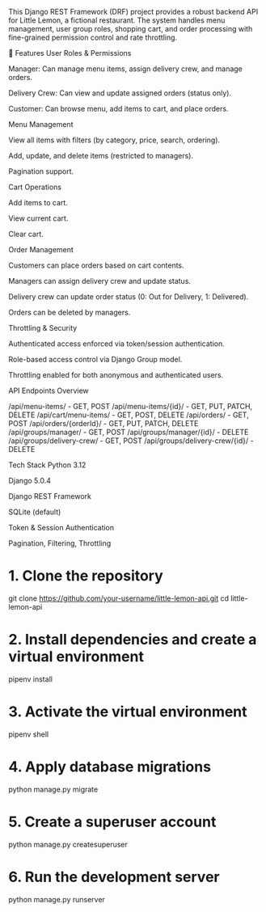This Django REST Framework (DRF) project provides a robust backend API for Little Lemon, a fictional restaurant. The system handles menu management, user group roles, shopping cart, and order processing with fine-grained permission control and rate throttling.

🔧 Features
User Roles & Permissions

Manager: Can manage menu items, assign delivery crew, and manage orders.

Delivery Crew: Can view and update assigned orders (status only).

Customer: Can browse menu, add items to cart, and place orders.

Menu Management

View all items with filters (by category, price, search, ordering).

Add, update, and delete items (restricted to managers).

Pagination support.

Cart Operations

Add items to cart.

View current cart.

Clear cart.

Order Management

Customers can place orders based on cart contents.

Managers can assign delivery crew and update status.

Delivery crew can update order status (0: Out for Delivery, 1: Delivered).

Orders can be deleted by managers.

Throttling & Security

Authenticated access enforced via token/session authentication.

Role-based access control via Django Group model.

Throttling enabled for both anonymous and authenticated users.

API Endpoints Overview

/api/menu-items/             - GET, POST
/api/menu-items/{id}/        - GET, PUT, PATCH, DELETE
/api/cart/menu-items/        - GET, POST, DELETE
/api/orders/                 - GET, POST
/api/orders/{orderId}/       - GET, PUT, PATCH, DELETE
/api/groups/manager/         - GET, POST
/api/groups/manager/{id}/    - DELETE
/api/groups/delivery-crew/   - GET, POST
/api/groups/delivery-crew/{id}/ - DELETE

Tech Stack
Python 3.12

Django 5.0.4

Django REST Framework

SQLite (default)

Token & Session Authentication

Pagination, Filtering, Throttling

# 1. Clone the repository
git clone https://github.com/your-username/little-lemon-api.git
cd little-lemon-api

# 2. Install dependencies and create a virtual environment
pipenv install

# 3. Activate the virtual environment
pipenv shell

# 4. Apply database migrations
python manage.py migrate

# 5. Create a superuser account
python manage.py createsuperuser

# 6. Run the development server
python manage.py runserver


